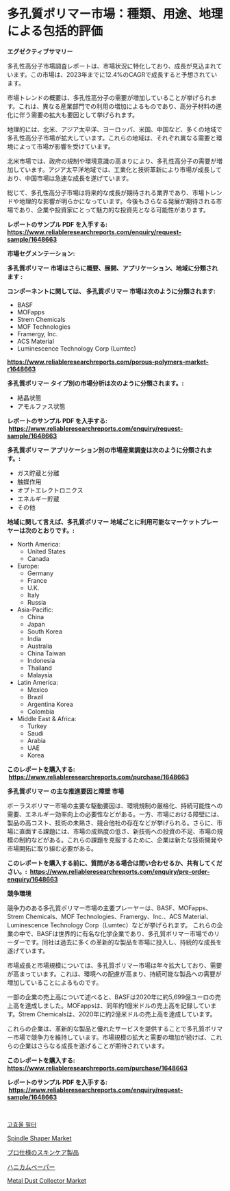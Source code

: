<p><h1>多孔質ポリマー市場：種類、用途、地理による包括的評価</h1></p><p><strong>エグゼクティブサマリー</strong></p>
<p><p>多孔性高分子市場調査レポートは、市場状況に特化しており、成長が見込まれています。この市場は、2023年までに12.4%のCAGRで成長すると予想されています。</p><p>市場トレンドの概要は、多孔性高分子の需要が増加していることが挙げられます。これは、異なる産業部門での利用の増加によるものであり、高分子材料の進化に伴う需要の拡大も要因として挙げられます。</p><p>地理的には、北米、アジア太平洋、ヨーロッパ、米国、中国など、多くの地域で多孔性高分子市場が拡大しています。これらの地域は、それぞれ異なる需要と環境によって市場が影響を受けています。</p><p>北米市場では、政府の規制や環境意識の高まりにより、多孔性高分子の需要が増加しています。アジア太平洋地域では、工業化と技術革新により市場が成長しており、中国市場は急速な成長を遂げています。</p><p>総じて、多孔性高分子市場は将来的な成長が期待される業界であり、市場トレンドや地理的な影響が明らかになっています。今後もさらなる発展が期待される市場であり、企業や投資家にとって魅力的な投資先となる可能性があります。</p></p>
<p><strong>レポートのサンプル PDF を入手する: <a href="https://www.reliableresearchreports.com/enquiry/request-sample/1648663">https://www.reliableresearchreports.com/enquiry/request-sample/1648663</a></strong></p>
<p><strong>市場セグメンテーション:</strong></p>
<p><strong> 多孔質ポリマー 市場はさらに概要、展開、アプリケーション、地域に分類されます :</strong></p>
<p><strong>コンポーネントに関しては、 多孔質ポリマー 市場は次のように分類されます: &nbsp;</strong></p>
<p><ul><li>BASF</li><li>MOFapps</li><li>Strem Chemicals</li><li>MOF Technologies</li><li>Framergy, Inc.</li><li>ACS Material</li><li>Luminescence Technology Corp (Lumtec)</li></ul></p>
<p><strong><a href="https://www.reliableresearchreports.com/porous-polymers-market-r1648663">https://www.reliableresearchreports.com/porous-polymers-market-r1648663</a></strong></p>
<p><strong> 多孔質ポリマー タイプ別の市場分析は次のように分類されます。:</strong></p>
<p><ul><li>結晶状態</li><li>アモルファス状態</li></ul></p>
<p><strong>レポートのサンプル PDF を入手する: &nbsp;<a href="https://www.reliableresearchreports.com/enquiry/request-sample/1648663">https://www.reliableresearchreports.com/enquiry/request-sample/1648663</a></strong></p>
<p><strong> 多孔質ポリマー アプリケーション別の市場産業調査は次のように分類されます。:</strong></p>
<p><ul><li>ガス貯蔵と分離</li><li>触媒作用</li><li>オプトエレクトロニクス</li><li>エネルギー貯蔵</li><li>その他</li></ul></p>
<p><strong>地域に関して言えば、多孔質ポリマー 地域ごとに利用可能なマーケットプレーヤーは次のとおりです。:</strong></p>
<p><ul>
    <li>
        North America:
        <ul>
            <li>United States</li>
            <li>Canada</li>
        </ul>
    </li>
    <li>
        Europe:
        <ul>
            <li>Germany</li>
            <li>France</li>
            <li>U.K.</li>
            <li>Italy</li>
            <li>Russia</li>
        </ul>
    </li>
    <li>
        Asia-Pacific:
        <ul>
            <li>China</li>
            <li>Japan</li>
            <li>South Korea</li>
            <li>India</li>
            <li>Australia</li>
            <li>China Taiwan</li>
            <li>Indonesia</li>
            <li>Thailand</li>
            <li>Malaysia</li>
        </ul>
    </li>
    <li>
        Latin America:
        <ul>
            <li>Mexico</li>
            <li>Brazil</li>
            <li>Argentina Korea</li>
            <li>Colombia</li>
        </ul>
    </li>
    <li>
        Middle East & Africa:
        <ul>
            <li>Turkey</li>
            <li>Saudi</li>
            <li>Arabia</li>
            <li>UAE</li>
            <li>Korea</li>
        </ul>
    </li>
    </ul></p>
<p><strong>このレポートを購入する: &nbsp;<a href="https://www.reliableresearchreports.com/purchase/1648663">https://www.reliableresearchreports.com/purchase/1648663</a></strong></p>
<p><strong>多孔質ポリマー の主な推進要因と障壁 市場</strong></p>
<p><p>ポーラスポリマー市場の主要な駆動要因は、環境規制の厳格化、持続可能性への需要、エネルギー効率向上の必要性などがある。一方、市場における障壁には、製品の高コスト、技術の未熟さ、競合他社の存在などが挙げられる。さらに、市場に直面する課題には、市場の成熟度の低さ、新技術への投資の不足、市場の規模の制約などがある。これらの課題を克服するために、企業は新たな技術開発や市場開拓に取り組む必要がある。</p></p>
<p><strong>このレポートを購入する前に、質問がある場合は問い合わせるか、共有してください。:&nbsp; <a href="https://www.reliableresearchreports.com/enquiry/pre-order-enquiry/1648663">https://www.reliableresearchreports.com/enquiry/pre-order-enquiry/1648663</a></strong></p>
<p><strong>競争環境</strong></p>
<p><p>競争力のある多孔質ポリマー市場の主要プレーヤーは、BASF、MOFapps、Strem Chemicals、MOF Technologies、Framergy、Inc.、ACS Material、Luminescence Technology Corp（Lumtec）などが挙げられます。 これらの企業の中で、BASFは世界的に有名な化学企業であり、多孔質ポリマー市場でのリーダーです。同社は過去に多くの革新的な製品を市場に投入し、持続的な成長を遂げています。</p><p>市場成長と市場規模については、多孔質ポリマー市場は年々拡大しており、需要が高まっています。これは、環境への配慮が高まり、持続可能な製品への需要が増加していることによるものです。</p><p>一部の企業の売上高について述べると、BASFは2020年に約5,699億ユーロの売上高を達成しました。MOFappsは、同年約1億米ドルの売上高を記録しています。Strem Chemicalsは、2020年に約2億米ドルの売上高を達成しています。</p><p>これらの企業は、革新的な製品と優れたサービスを提供することで多孔質ポリマー市場で競争力を維持しています。市場規模の拡大と需要の増加が続けば、これらの企業はさらなる成長を遂げることが期待されています。</p></p>
<p><strong>このレポートを購入する: &nbsp; <a href="https://www.reliableresearchreports.com/purchase/1648663">https://www.reliableresearchreports.com/purchase/1648663</a></strong></p>
<p><strong>レポートのサンプル PDF を入手する: &nbsp;<a href="https://www.reliableresearchreports.com/enquiry/request-sample/1648663">https://www.reliableresearchreports.com/enquiry/request-sample/1648663</a></strong><strong></strong></p>
<p>&nbsp;</p>
<p><p><a href="https://medium.com/@seanturner6262/%EA%B3%A0%ED%9A%A8%EC%9C%A8-%ED%95%84%ED%84%B0-%EC%8B%9C%EC%9E%A5-%EA%B7%9C%EB%AA%A8%EB%8A%94-%EA%B8%80%EB%A1%9C%EB%B2%8C-%EC%82%B0%EC%97%85%EC%97%90%EC%84%9C-%EC%B5%9C%EC%A0%81%EC%9D%98-%EB%A7%88%EC%BC%80%ED%8C%85-%EC%B1%84%EB%84%90%EC%9D%84-%EB%B3%B4%EC%97%AC%EC%A4%8D%EB%8B%88%EB%8B%A4-d1bc669f9c34">고효율 필터</a></p><p><a href="https://github.com/kufem1/Market-Research-Report-List-2/blob/main/spindle-shaper-market.md">Spindle Shaper Market</a></p><p><a href="https://medium.com/@jarredmertz53/%E3%83%97%E3%83%AD%E3%83%95%E3%82%A7%E3%83%83%E3%82%B7%E3%83%A7%E3%83%8A%E3%83%AB%E3%82%B9%E3%82%AD%E3%83%B3%E3%82%B1%E3%82%A2%E8%A3%BD%E5%93%81%E5%B8%82%E5%A0%B4-%E5%B8%82%E5%A0%B4cagr-%E5%B8%82%E5%A0%B4%E3%83%88%E3%83%AC%E3%83%B3%E3%83%89-%E3%81%8A%E3%82%88%E3%81%B3%E6%88%90%E9%95%B7%E6%88%A6%E7%95%A5%E3%81%AB%E3%81%A4%E3%81%84%E3%81%A6%E3%81%AE%E6%B4%9E%E5%AF%9F-825c5008168c">プロ仕様のスキンケア製品</a></p><p><a href="https://medium.com/@thomasbaker655/%E3%83%8F%E3%83%8B%E3%82%AB%E3%83%A0%E7%B4%99%E5%B8%82%E5%A0%B4-2031%E5%B9%B4%E3%81%BE%E3%81%A7%E3%81%AE%E3%83%88%E3%83%AC%E3%83%B3%E3%83%89-%E4%BA%88%E6%B8%AC-%E7%AB%B6%E4%BA%89%E5%88%86%E6%9E%90-19106328f290">ハニカムペーパー</a></p><p><a href="https://github.com/singletonthaxterkelliehr2df/Market-Research-Report-List-2/blob/main/metal-dust-collector-market.md">Metal Dust Collector Market</a></p></p>